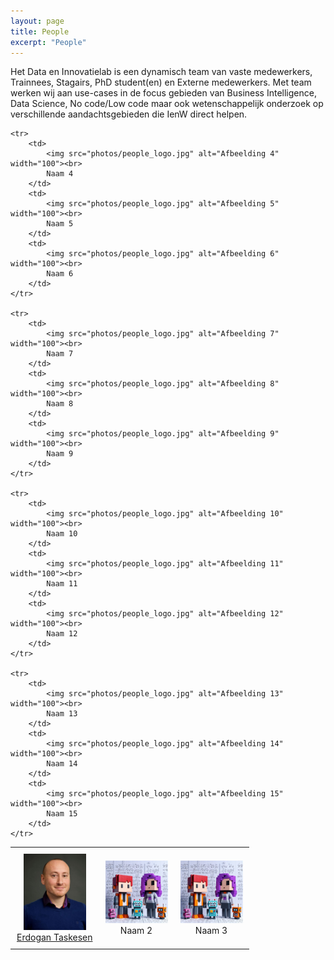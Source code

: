 ```yaml
---
layout: page
title: People
excerpt: "People"
---
```


Het Data en Innovatielab is een dynamisch team van vaste medewerkers, Trainnees, Stagairs, PhD student(en) en Externe medewerkers.
Met team werken wij aan use-cases in de focus gebieden van Business Intelligence, Data Science, No code/Low code maar ook wetenschappelijk onderzoek
op verschillende aandachtsgebieden die IenW direct helpen.

<html lang="en">
<head>
    <meta charset="UTF-8">
    <meta name="viewport" content="width=device-width, initial-scale=1.0">
    <title>Table with Images and Names</title>
</head>
<body>
<!DOCTYPE html>
<html lang="en">
<head>
    <meta charset="UTF-8">
    <meta name="viewport" content="width=device-width, initial-scale=1.0">
    <title>Table Example</title>
    <style>
        table {
            width: 100%;
            border-collapse: collapse;
        }
        td {
            text-align: center;
            padding: 10px;
        }
    </style>
</head>
<body>

<table border="0">
    <tr>
        <td>
            <img src="photos/ET.jpg" alt="Afbeelding 1" width="100"><br>
            <a href="https://nl.linkedin.com/in/erdogant" target="_blank">Erdogan Taskesen</a>
        </td>
        <td>
            <img src="photos/people_logo.jpg" alt="Afbeelding 2" width="100"><br>
            Naam 2
        </td>
        <td>
            <img src="photos/people_logo.jpg" alt="Afbeelding 3" width="100"><br>
            Naam 3
        </td>
    </tr>

    <tr>
        <td>
            <img src="photos/people_logo.jpg" alt="Afbeelding 4" width="100"><br>
            Naam 4
        </td>
        <td>
            <img src="photos/people_logo.jpg" alt="Afbeelding 5" width="100"><br>
            Naam 5
        </td>
        <td>
            <img src="photos/people_logo.jpg" alt="Afbeelding 6" width="100"><br>
            Naam 6
        </td>
    </tr>

    <tr>
        <td>
            <img src="photos/people_logo.jpg" alt="Afbeelding 7" width="100"><br>
            Naam 7
        </td>
        <td>
            <img src="photos/people_logo.jpg" alt="Afbeelding 8" width="100"><br>
            Naam 8
        </td>
        <td>
            <img src="photos/people_logo.jpg" alt="Afbeelding 9" width="100"><br>
            Naam 9
        </td>
    </tr>

    <tr>
        <td>
            <img src="photos/people_logo.jpg" alt="Afbeelding 10" width="100"><br>
            Naam 10
        </td>
        <td>
            <img src="photos/people_logo.jpg" alt="Afbeelding 11" width="100"><br>
            Naam 11
        </td>
        <td>
            <img src="photos/people_logo.jpg" alt="Afbeelding 12" width="100"><br>
            Naam 12
        </td>
    </tr>

    <tr>
        <td>
            <img src="photos/people_logo.jpg" alt="Afbeelding 13" width="100"><br>
            Naam 13
        </td>
        <td>
            <img src="photos/people_logo.jpg" alt="Afbeelding 14" width="100"><br>
            Naam 14
        </td>
        <td>
            <img src="photos/people_logo.jpg" alt="Afbeelding 15" width="100"><br>
            Naam 15
        </td>
    </tr>
</table>

</body>
</html>


</body>
</html>

